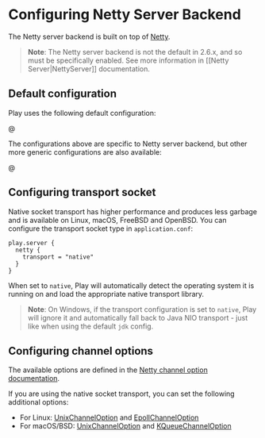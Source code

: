 <!--- Copyright (C) from 2022 The Play Framework Contributors <https://github.com/playframework>, 2011-2021 Lightbend Inc. <https://www.lightbend.com> -->

# Configuring Netty Server Backend

The Netty server backend is built on top of [Netty](https://netty.io/).

> **Note**: The Netty server backend is not the default in 2.6.x, and so must be specifically enabled. See more information in [[Netty Server|NettyServer]] documentation.

## Default configuration

Play uses the following default configuration:

@[](/confs/play-netty-server/reference.conf)

The configurations above are specific to Netty server backend, but other more generic configurations are also available:
 
@[](/confs/play-server/reference.conf)

## Configuring transport socket

Native socket transport has higher performance and produces less garbage and is available on Linux, macOS, FreeBSD and OpenBSD. You can configure the transport socket type in `application.conf`:

```properties
play.server {
  netty {
    transport = "native"
  }
}
```

When set to `native`, Play will automatically detect the operating system it is running on and load the appropriate native transport library.

> **Note**: On Windows, if the transport configuration is set to `native`, Play will ignore it and automatically fall back to Java NIO transport - just like when using the default `jdk` config.

## Configuring channel options

The available options are defined in the [Netty channel option documentation](https://netty.io/4.1/api/io/netty/channel/ChannelOption.html).

If you are using the native socket transport, you can set the following additional options:

- For Linux: [UnixChannelOption](https://netty.io/4.1/api/io/netty/channel/unix/UnixChannelOption.html) and [EpollChannelOption](https://netty.io/4.1/api/io/netty/channel/epoll/EpollChannelOption.html)
- For macOS/BSD: [UnixChannelOption](https://netty.io/4.1/api/io/netty/channel/unix/UnixChannelOption.html) and [KQueueChannelOption](https://netty.io/4.1/api/io/netty/channel/kqueue/KQueueChannelOption.html)

